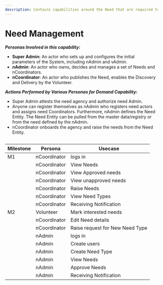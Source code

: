 ```yaml
---
description: Contains capabilities around the Need that are required to be fulfilled
---
```


# Need Management

_**Personas Involved in this capability:**_

* **Super Admin:** An actor who sets up and configures the initial parameters of the System, including nAdmin and vAdmin.&#x20;
* _**n**_**Admin**: An actor who owns, decides and manages a set of Needs and nCoordinators.&#x20;
* **nCoordinator**: An actor who publishes the Need, enables the Discovery and Delivery by the Volunteer.&#x20;

_**Actions Performed by Various Personas for Demand Capability:**_

* Super Admin attests the need agency and authorize need Admin.&#x20;
* Anyone can register themselves as nAdmin who registers need actors and assigns need Coordinators. Furthermore, nAdmin defines the Need Entity. The Need Entity can be pulled from the master data/registry or from the need defined by the nAdmin.&#x20;
* nCoordinator onboards the agency and raise the needs from the Need Entity.&#x20;

<figure><img src="https://lh6.googleusercontent.com/u15zqOrpoTmPl9pWpRqZ0aBaAGpiXrvh4sLqO-m_ddM4o0W0d6afTBXmR1Qf3pDLnPqHW5C6jymBMsdAGZ2aQjQeQE2mSd2ORf9IgdW6bojQN7-EZohcMvH0nM3wu7hz7m7RHqYwFFIZy02PfR8Q3GMg6F6xfMa0QDrIFHDjAONraHQLMZe7Sim7" alt=""><figcaption></figcaption></figure>



| Milestone | Persona      | Usecase                         |
| --------- | ------------ | ------------------------------- |
| M1        | nCoordinator | logs in                         |
|           | nCoordinator | View Needs                      |
|           | nCoordinator | View Approved needs             |
|           | nCoordinator | View unapproved needs           |
|           | nCoordinator | Raise Needs                     |
|           | nCoordinator | View Need Types                 |
|           | nCoordinator | Receiving Notification          |
| M2        | Volunteer    | Mark interested needs           |
|           | nCoordinator | Edit Need details               |
|           | nCoordinator | Raise request for New Need Type |
|           | nAdmin       | logs in                         |
|           | nAdmin       | Create users                    |
|           | nAdmin       | Create Need Type                |
|           | nAdmin       | View Needs                      |
|           | nAdmin       | Approve Needs                   |
|           | nAdmin       | Receiving Notification          |
